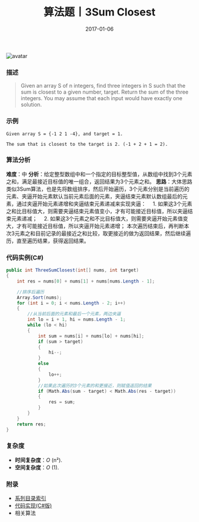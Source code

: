 ﻿---
title: 算法题丨3Sum Closest
tags:
  - 算法
  - 编程技巧
  - 数据结构
categories: 计算机基础
date: 2017-01-06
---
![avatar](/uploads/images/76c00dbe-031a-40f9-b1ed-d0083dbfe805.jpg)
### 描述
>Given an array S of n integers, find three integers in S such that the sum is closest to a given number, target.
Return the sum of the three integers. You may assume that each input would have exactly one solution.

### 示例
```
Given array S = {-1 2 1 -4}, and target = 1.

The sum that is closest to the target is 2. (-1 + 2 + 1 = 2).
```
<!-- more -->
### 算法分析
**难度**：中
**分析**：给定整型数组中和一个指定的目标整型值，从数组中找到3个元素之和，满足最接近目标值的唯一组合，返回结果为3个元素之和。
**思路**：大体思路类似3Sum算法，也是先将数组排序，然后开始遍历，3个元素分别是当前遍历的元素、夹逼开始元素默认当前元素后面的元素，夹逼结束元素默认数组最后的元素，通过夹逼开始元素递增和夹逼结束元素递减来实现夹逼：
&emsp;1. 如果这3个元素之和比目标值大，则需要夹逼结束元素值变小，才有可能接近目标值，所以夹逼结束元素递减；
&emsp;2. 如果这3个元素之和不比目标值大，则需要夹逼开始元素值变大，才有可能接近目标值，所以夹逼开始元素递增；
本次遍历结束后，再判断本次3元素之和目前记录的最接近之和比较，取更接近的做为返回结果，然后继续遍历，直至遍历结果，获得返回结果。

### 代码实例(C#)
```csharp
public int ThreeSumClosest(int[] nums, int target)
{
    int res = nums[0] + nums[1] + nums[nums.Length - 1];

    //排序后遍历
    Array.Sort(nums);
    for (int i = 0; i < nums.Length - 2; i++)
    {
        //从当前后面的元素和最后一个元素，两边夹逼
        int lo = i + 1, hi = nums.Length - 1;
        while (lo < hi)
        {
            int sum = nums[i] + nums[lo] + nums[hi];
            if (sum > target)
            {
                hi--;
            }
            else
            {
                lo++;
            }
            //如果此次遍历的3个元素的和更接近，则赋值返回的结果
            if (Math.Abs(sum - target) < Math.Abs(res - target))
            {
                res = sum;
            }
        }
    }
    return res;
}                                 
```
### 复杂度
- **时间复杂度**：*O* (n²). 
- **空间复杂度**：*O* (1).

### 附录
- [系列目录索引](/posts/algorithm/index/)
- [代码实现(C#版)](https://github.com/lizzie2008/LeetCode.git)
- 相关算法

